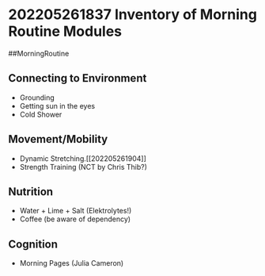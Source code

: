 # 202205261837 Inventory of Morning Routine Modules
##MorningRoutine

## Connecting to Environment

- Grounding
- Getting sun in the eyes
- Cold Shower

## Movement/Mobility

- Dynamic Stretching.[[202205261904]]
- Strength Training (NCT by Chris Thib?)

## Nutrition

- Water + Lime + Salt (Elektrolytes!)
- Coffee (be aware of dependency)

## Cognition

- Morning Pages (Julia Cameron)